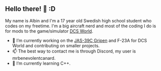 ## Hello there! 👋 :D
My name is Albin and I'm a 17 year old Swedish high school student who codes on my freetime.
I'm a big aircraft nerd and most of the coding I do is for mods to the game/simulator [DCS World](https://www.digitalcombatsimulator.com). 

- 🔭 I’m currently working on the [JAS-39C Gripen](https://github.com/whisky-actual/Community-JAS-39-C) and F-23A for DCS World and contributing on smaller projects.
- 📫 The best way to contact me is through Discord, my user is mrbenevolentcanard.
- 🌱 I’m currently learning C++.
